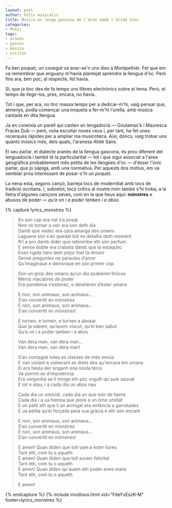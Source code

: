 ```yaml
---
layout: post
author: Felis musicalis
title: Musica en lenga gascona de l'Aran damb l'Alidé Sans
categories:
- Music
tags:
- aranès
- gascon
- música
- occitan
---
```


Fa ben poquet, un conegut va anar-se'n uns dies a Montpelhièr. Fet que em va
remembrar que enguany m'havia plantejat aprendre la llengua d'òc. Però fins ara,
ben poc, al respecte, fet havia.

Sí, que ja tinc des de fa temps uns llibres electrònics sobre el tema. Però, el
temps de llegir-los, pres, encara, no havia.

Tot i que, per ara, no tinc massa temps per a dedicar-m'hi, vaig pensar que,
almenys, podia començar una miqueta a fer-m'hi l'orella, amb música cantada en
dita llengua.

Ja en coneixia un parell qui canten en lengadocià — Goulamas'k i Mauresca Fracàs
Dub — però, volia escoltar noves veus i, per tant, he fet unes recerques ràpides
per a ampliar ma musicoteca. Així, doncs, vaig trobar uns quants músics més,
dels quals, l'aranesa Alidé Sans.

El seu parlar, el dialecte aranès de la llengua gascona, és prou diferent del
lenguadocià i també té la particularitat — tot i que sigui associat a l'area
geogràfica probablement més petita de les llengües d'òc — d'ésser l'únic parlar,
que jo sàpiga, amb una normativa. Per aquests dos motius, em va semblar prou
interessant de posar-s'hi un poquet.

La nena esta, segons cançó, barreja tocs de modernitat amb tocs de tradició
occitana. I, sobretot, tocs crítics al nostre món també s'hi troba, a la lletra
d'algunes cançons seves, com en la que heus aquí: **mònstres** e abusos de poder
— _qu’a on i a poder tanben i a abús_.

{% capture lyrics_monstres %}
<div class="lyrics">
<blockquote>
<p>En sòn cap era net s’a posat<br/>
Non vò tornar a veir era lum deth dia<br/>
Damb que vedec era cara amarga des umans<br/>
Laguens sòn s’an quedat toti es detalhs deth moment<br/>
N’i a pro damb díder que rebrembe eth sòn perfum<br/>
E sense dobte era crabata damb que la estaquèc<br/>
Enes rigids hèrs deth pitjor lhet tà dromir<br/>
Sense preguntes ne paraules d’amor<br/>
Qu’imaginaue e demoraue en sòn primèr còp</p>

<p>Son un grop des umans qu’un dia acabèren lhòcos<br/>
Ments macabres de poder<br/>
Era pandèmia s’estenec, e deishèren d’èster umans</p>

<p>E non, son animaus, son animaus…<br/>
S’an convertit en mònstres<br/>
E non, son animaus, son animaus…<br/>
S’an convertit en mònstres!</p>

<p>E tornen, e tornen, e tornen a abusar<br/>
Que ja sabem, qu’auem viscut, qu’ei ben sabut<br/>
Qu’a on i a poder tanben i a abús</p>

<p>Van dera man, van dera man…<br/>
Van dera man, van dera man!</p>

<p>S’an contagiat totes es classes de mès ensús<br/>
E van violant e vulnerant es drets des qu'encara èm umans<br/>
Ei era hèsta der enganh ena nòsta tèrra<br/>
Va poirint-se d’impoténcia<br/>
Era vergonha se li minge eth pòc orgulh qu'auie sauvat<br/>
E tot e atau, i a cada dia un abús nau</p>

<p>Cada dia un omicidi, cada dia un que mòr de hame<br/>
Cada dia i a ua hemna que plore e un òme umiliat<br/>
E un petit ath que li an arringat era enfància a garrotades<br/>
E ua petita qu’ei forçada pera sua gràcia e eth sòn encant</p>

<p>E non, son animaus, son animaus…<br/>
S’an convertit en mònstres<br/>
E non, son animaus, son animaus…<br/>
S’an convertit en mònstres!</p>

<p>E amen! Quan diden que toti vam a èster liures<br/>
Tant eth, com tu o aqueth<br/>
E amen! Quan diden que toti auram felicitat<br/>
Tant eth, com tu o aqueth<br/>
E amen! Quan diden qu'auem eth poder enes mans<br/>
Tant eth, com tu o aqueth</p>

<p>E amen!</p>
</blockquote>
</div>
{% endcapture %}
{% include invidious.html vid="FdeYxEszK-M" footer=lyrics_monstres %}
